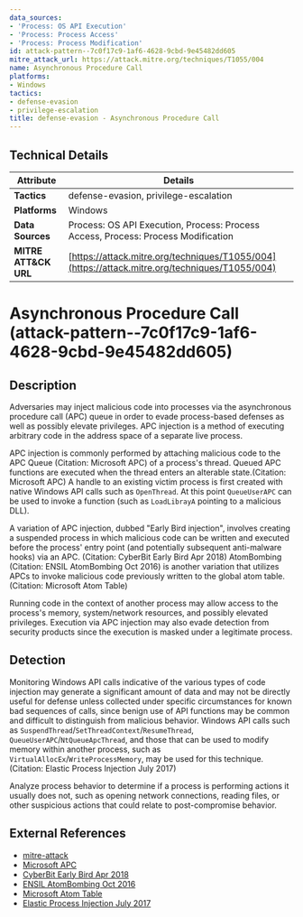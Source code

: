 ```yaml
---
data_sources:
- 'Process: OS API Execution'
- 'Process: Process Access'
- 'Process: Process Modification'
id: attack-pattern--7c0f17c9-1af6-4628-9cbd-9e45482dd605
mitre_attack_url: https://attack.mitre.org/techniques/T1055/004
name: Asynchronous Procedure Call
platforms:
- Windows
tactics:
- defense-evasion
- privilege-escalation
title: defense-evasion - Asynchronous Procedure Call
---
```


## Technical Details

| Attribute | Details |
|-----------|----------|
| **Tactics** | defense-evasion, privilege-escalation |
| **Platforms** | Windows |
| **Data Sources** | Process: OS API Execution, Process: Process Access, Process: Process Modification |
| **MITRE ATT&CK URL** | [https://attack.mitre.org/techniques/T1055/004](https://attack.mitre.org/techniques/T1055/004) |

# Asynchronous Procedure Call (attack-pattern--7c0f17c9-1af6-4628-9cbd-9e45482dd605)

## Description
Adversaries may inject malicious code into processes via the asynchronous procedure call (APC) queue in order to evade process-based defenses as well as possibly elevate privileges. APC injection is a method of executing arbitrary code in the address space of a separate live process. 

APC injection is commonly performed by attaching malicious code to the APC Queue (Citation: Microsoft APC) of a process's thread. Queued APC functions are executed when the thread enters an alterable state.(Citation: Microsoft APC) A handle to an existing victim process is first created with native Windows API calls such as <code>OpenThread</code>. At this point <code>QueueUserAPC</code> can be used to invoke a function (such as <code>LoadLibrayA</code> pointing to a malicious DLL). 

A variation of APC injection, dubbed "Early Bird injection", involves creating a suspended process in which malicious code can be written and executed before the process' entry point (and potentially subsequent anti-malware hooks) via an APC. (Citation: CyberBit Early Bird Apr 2018) AtomBombing (Citation: ENSIL AtomBombing Oct 2016) is another variation that utilizes APCs to invoke malicious code previously written to the global atom table.(Citation: Microsoft Atom Table)

Running code in the context of another process may allow access to the process's memory, system/network resources, and possibly elevated privileges. Execution via APC injection may also evade detection from security products since the execution is masked under a legitimate process. 

## Detection
Monitoring Windows API calls indicative of the various types of code injection may generate a significant amount of data and may not be directly useful for defense unless collected under specific circumstances for known bad sequences of calls, since benign use of API functions may be common and difficult to distinguish from malicious behavior. Windows API calls such as <code>SuspendThread</code>/<code>SetThreadContext</code>/<code>ResumeThread</code>, <code>QueueUserAPC</code>/<code>NtQueueApcThread</code>, and those that can be used to modify memory within another process, such as <code>VirtualAllocEx</code>/<code>WriteProcessMemory</code>, may be used for this technique.(Citation: Elastic Process Injection July 2017)

Analyze process behavior to determine if a process is performing actions it usually does not, such as opening network connections, reading files, or other suspicious actions that could relate to post-compromise behavior. 

## External References
- [mitre-attack](https://attack.mitre.org/techniques/T1055/004)
- [Microsoft APC](https://msdn.microsoft.com/library/windows/desktop/ms681951.aspx)
- [CyberBit Early Bird Apr 2018](https://www.cyberbit.com/blog/endpoint-security/new-early-bird-code-injection-technique-discovered/)
- [ENSIL AtomBombing Oct 2016](https://blog.ensilo.com/atombombing-brand-new-code-injection-for-windows)
- [Microsoft Atom Table](https://msdn.microsoft.com/library/windows/desktop/ms649053.aspx)
- [Elastic Process Injection July 2017](https://www.endgame.com/blog/technical-blog/ten-process-injection-techniques-technical-survey-common-and-trending-process)
